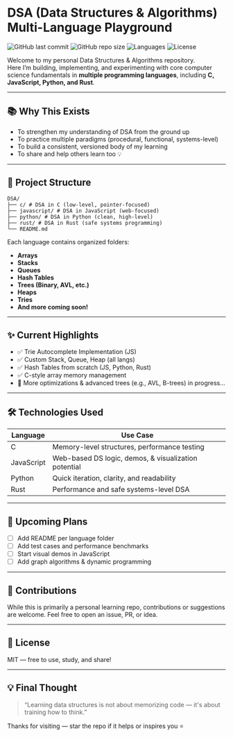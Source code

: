 # DSA (Data Structures & Algorithms) Multi-Language Playground

![GitHub last commit](https://img.shields.io/github/last-commit/cyberstackpro/DSA_)
![GitHub repo size](https://img.shields.io/github/repo-size/cyberstackpro/DSA_)
![Languages](https://img.shields.io/github/languages/count/cyberstackpro/DSA_)
![License](https://img.shields.io/github/license/cyberstackpro/DSA_)

Welcome to my personal Data Structures & Algorithms repository.  
Here I’m building, implementing, and experimenting with core computer science fundamentals in **multiple programming languages**, including **C, JavaScript, Python, and Rust**.

---

## 📚 Why This Exists

- To strengthen my understanding of DSA from the ground up
- To practice multiple paradigms (procedural, functional, systems-level)
- To build a consistent, versioned body of my learning
- To share and help others learn too 💡

---

## 📂 Project Structure
```
DSA/
├── c/ # DSA in C (low-level, pointer-focused)
├── javascript/ # DSA in JavaScript (web-focused)
├── python/ # DSA in Python (clean, high-level)
├── rust/ # DSA in Rust (safe systems programming)
└── README.md
```


Each language contains organized folders:
- **Arrays**
- **Stacks**
- **Queues**
- **Hash Tables**
- **Trees (Binary, AVL, etc.)**
- **Heaps**
- **Tries**
- **And more coming soon!**

---

## ✨ Current Highlights

- ✅ Trie Autocomplete Implementation (JS)
- ✅ Custom Stack, Queue, Heap (all langs)
- ✅ Hash Tables from scratch (JS, Python, Rust)
- ✅ C-style array memory management
- 🔄 More optimizations & advanced trees (e.g., AVL, B-trees) in progress...

---

## 🛠 Technologies Used

| Language | Use Case |
|----------|----------|
| C        | Memory-level structures, performance testing |
| JavaScript | Web-based DS logic, demos, & visualization potential |
| Python   | Quick iteration, clarity, and readability |
| Rust     | Performance and safe systems-level DSA |

---

## 📌 Upcoming Plans

- [ ] Add README per language folder
- [ ] Add test cases and performance benchmarks
- [ ] Start visual demos in JavaScript
- [ ] Add graph algorithms & dynamic programming

---

## 🤝 Contributions

While this is primarily a personal learning repo, contributions or suggestions are welcome. Feel free to open an issue, PR, or idea.

---

## 📄 License

MIT — free to use, study, and share!

---

## 💡 Final Thought

> “Learning data structures is not about memorizing code — it's about training how to think.”

Thanks for visiting — star the repo if it helps or inspires you ⭐
